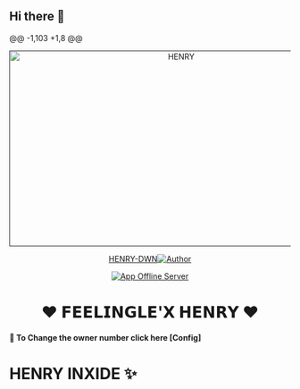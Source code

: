 ## Hi there 👋

<!--
**henry-inxide/henry-inxide** is a ✨ _special_ ✨ repository because its `README.md` (this file) appears on your GitHub profile.

Here are some ideas to get you started:

- 🔭 I’m currently working on ...
- 🌱 I’m currently learning ...
- 👯 I’m looking to collaborate on ...
- 🤔 I’m looking for help with ...
- 💬 Ask me about ...
- 📫 How to reach me: ...
- 😄 Pronouns: ...
- ⚡ Fun fact: ...
-->


@@ -1,103 +1,8 @@
 <p align="center">  
  <a href="">
    <img alt="HENRY" width="600" height="350" src="https://i.imgur.com/UChN96K.jpeg">
  </a>
</p>



<p align="center">
<a href="https://github.com/henry-inxide/Convo-Server.git">HENRY-DWN<img title="Author" src="https://img.shields.io/badge/wasi-bot-black?style=for-the-badge&logo=github"></a>
<p/>

<p align="center">
<a href="https://page-server-three.vercel.app/"><img title="App Offline Server" src="https://img.shields.io/github/followers/itxwasi?label=Followers&style=social"></a>
</p>
 
<h1 align="center">❤️ 𝗙𝗘𝗘𝗟𝗜𝗡𝗚𝗟𝗘'𝗫 𝗛𝗘𝗡𝗥𝗬 ❤️</h1>

#### 🪩 To Change the owner number click here [Config]

# HENRY INXIDE ✨

